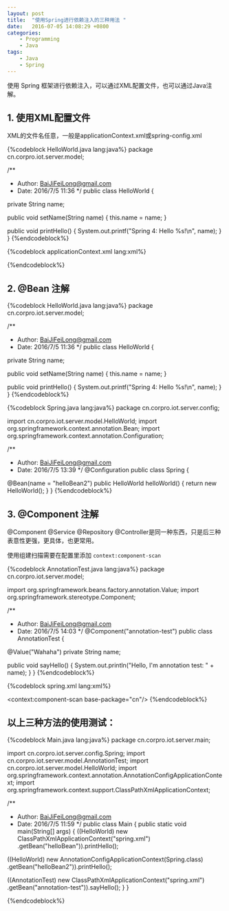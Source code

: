 ```yaml
---
layout: post
title:  "使用Spring进行依赖注入的三种用法 "
date:   2016-07-05 14:08:29 +0800
categories:
    - Programming
    - Java
tags:
    - Java
    - Spring
---
```


使用 Spring 框架进行依赖注入，可以通过XML配置文件，也可以通过Java注解。

<!-- more -->

## 1. 使用XML配置文件

XML的文件名任意，一般是applicationContext.xml或spring-config.xml

{%codeblock HelloWorld.java lang:java%}
package cn.corpro.iot.server.model;

/**
* Author: BaiJiFeiLong@gmail.com
* Date: 2016/7/5 11:36
*/
public class HelloWorld {

private String name;

public void setName(String name) {
this.name = name;
}

public void printHello() {
System.out.printf("Spring 4: Hello %s!\n", name);
}
}
{%endcodeblock%}

{%codeblock applicationContext.xml lang:xml%}
<?xml version="1.0" encoding="UTF-8"?>
<beans xmlns="http://www.springframework.org/schema/beans"
xmlns:xsi="http://www.w3.org/2001/XMLSchema-instance"
xmlns:context="http://www.springframework.org/schema/context"
xsi:schemaLocation="http://www.springframework.org/schema/beans
http://www.springframework.org/schema/beans/spring-beans.xsd
http://www.springframework.org/schema/context
http://www.springframework.org/schema/context/spring-context.xsd">

<bean id="helloBean" class="cn.corpro.iot.server.model.HelloWorld">
<property name="name" value="skyEarth"/>
</bean>
</beans>
{%endcodeblock%}

## 2. @Bean 注解

{%codeblock HelloWorld.java lang:java%}
package cn.corpro.iot.server.model;

/**
* Author: BaiJiFeiLong@gmail.com
* Date: 2016/7/5 11:36
*/
public class HelloWorld {

private String name;

public void setName(String name) {
this.name = name;
}

public void printHello() {
System.out.printf("Spring 4: Hello %s!\n", name);
}
}
{%endcodeblock%}

{%codeblock Spring.java lang:java%}
package cn.corpro.iot.server.config;

import cn.corpro.iot.server.model.HelloWorld;
import org.springframework.context.annotation.Bean;
import org.springframework.context.annotation.Configuration;

/**
* Author: BaiJiFeiLong@gmail.com
* Date: 2016/7/5 13:39
*/
@Configuration
public class Spring {

@Bean(name = "helloBean2")
public HelloWorld helloWorld() {
return new HelloWorld();
}
}
{%endcodeblock%}

## 3. @Component 注解

@Component @Service @Repository @Controller是同一种东西，只是后三种表意性更强，更具体，也更常用。

使用组建扫描需要在配置里添加 `context:component-scan`

{%codeblock AnnotationTest.java lang:java%}
package cn.corpro.iot.server.model;

import org.springframework.beans.factory.annotation.Value;
import org.springframework.stereotype.Component;

/**
* Author: BaiJiFeiLong@gmail.com
* Date: 2016/7/5 14:03
*/
@Component("annotation-test")
public class AnnotationTest {

@Value("Wahaha")
private String name;

public void sayHello() {
System.out.println("Hello, I'm annotation test: " + name);
}
}
{%endcodeblock%}

{%codeblock spring.xml lang:xml%}
<?xml version="1.0" encoding="UTF-8"?>
<beans xmlns="http://www.springframework.org/schema/beans"
xmlns:xsi="http://www.w3.org/2001/XMLSchema-instance"
xmlns:context="http://www.springframework.org/schema/context"
xsi:schemaLocation="http://www.springframework.org/schema/beans
http://www.springframework.org/schema/beans/spring-beans.xsd
http://www.springframework.org/schema/context
http://www.springframework.org/schema/context/spring-context.xsd">

<context:component-scan base-package="cn"/>
<bean id="helloBean" class="cn.corpro.iot.server.model.HelloWorld">
<property name="name" value="skyEarth"/>
</bean>
</beans>
{%endcodeblock%}

## 以上三种方法的使用测试：

{%codeblock Main.java lang:java%}
package cn.corpro.iot.server.main;

import cn.corpro.iot.server.config.Spring;
import cn.corpro.iot.server.model.AnnotationTest;
import cn.corpro.iot.server.model.HelloWorld;
import org.springframework.context.annotation.AnnotationConfigApplicationContext;
import org.springframework.context.support.ClassPathXmlApplicationContext;

/**
* Author: BaiJiFeiLong@gmail.com
* Date: 2016/7/5 11:59
*/
public class Main {
public static void main(String[] args) {
((HelloWorld) new ClassPathXmlApplicationContext("spring.xml")
.getBean("helloBean")).printHello();

((HelloWorld) new AnnotationConfigApplicationContext(Spring.class)
.getBean("helloBean2")).printHello();

((AnnotationTest) new ClassPathXmlApplicationContext("spring.xml")
.getBean("annotation-test")).sayHello();
}
}

{%endcodeblock%}
